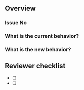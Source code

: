 <!-- This is a template. -->
<!-- Please rewrite and delete the contents as necessary. -->

## Overview
<!-- Please write an overview of the purpose and implementation of this PR. -->

### Issue No
<!-- Please add Issue No. -->

### What is the current behavior?
<!-- Please describe the current behavior that you are modifying, or link to a relevant issue. -->

### What is the new behavior?
<!-- Please describe the new behavior that you are modifying, or link to a relevant issue. -->

## Reviewer checklist
<!-- Please add checklist for reviewer. (What to check) -->

- [ ]
- [ ]
